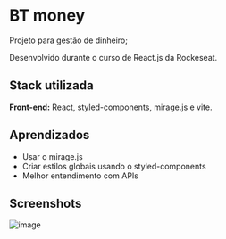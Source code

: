 # BT money

Projeto para gestão de dinheiro;

Desenvolvido durante o curso de React.js da Rockeseat.

## Stack utilizada

**Front-end:** React, styled-components, mirage.js e vite.

## Aprendizados

- Usar o mirage.js
- Criar estilos globais usando o styled-components
- Melhor entendimento com APIs

## Screenshots

<img src="https://i.ibb.co/wWF9Hzc/image.png" alt="image" border="0" />

